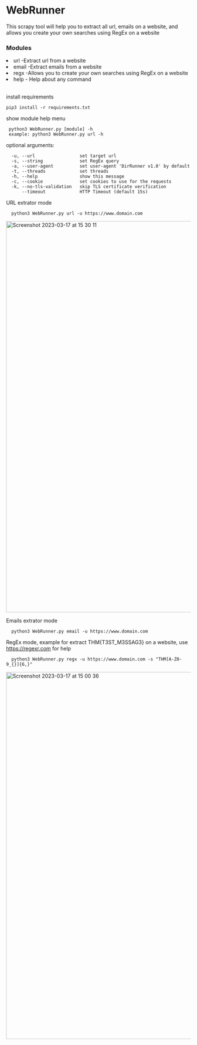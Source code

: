 # WebRunner
This scrapy tool will help you to extract all url, emails on a website, and allows you create your own searches using RegEx on a website

<h3>Modules</h3>
<li>url         -Extract url from a website</li>
<li>email       -Extract emails from a website</li>
<li>regx        -Allows you to create your own searches using RegEx on a website</li>
<li>help        - Help about any command</li>
<br>

install requirements
```
pip3 install -r requirements.txt
```

show module help menu
```
 python3 WebRunner.py [module] -h 
 example: python3 WebRunner.py url -h
```
optional arguments:
```
  -u, --url                 set target url
  -s, --string              set RegEx query
  -a, --user-agent          set user-agent 'DirRunner v1.0' by default
  -t, --threads             set threads
  -h, --help                show this message
  -c, --cookie              set cookies to use for the requests
  -k, --no-tls-validation   skip TLS certificate verification
      --timeout             HTTP Timeout (default 15s)
```
URL extrator mode
```
  python3 WebRunner.py url -u https://www.domain.com
```
<img width="1068" alt="Screenshot 2023-03-17 at 15 30 11" src="https://user-images.githubusercontent.com/94752464/226087071-73365be1-cd61-44cb-8391-a2e9da5d2c5b.png">

Emails extrator mode
```
  python3 WebRunner.py email -u https://www.domain.com
```


RegEx mode, example for extract THM{T3ST_M3SSAG3} on a website, use https://regexr.com for help
```
  python3 WebRunner.py regx -u https://www.domain.com -s "THM[A-Z0-9_{}]{6,}"
```

<img width="1002" alt="Screenshot 2023-03-17 at 15 00 36" src="https://user-images.githubusercontent.com/94752464/226087156-cffd05f5-295f-4998-8a68-c55af8a53606.png">


